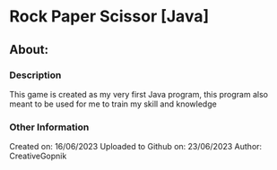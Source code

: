 # Rock Paper Scissor [Java]

## About:

### Description
This game is created as my very first Java program, this program also meant to be used for me to train my skill and knowledge

### Other Information
Created on: 16/06/2023
Uploaded to Github on: 23/06/2023
Author: CreativeGopnik
